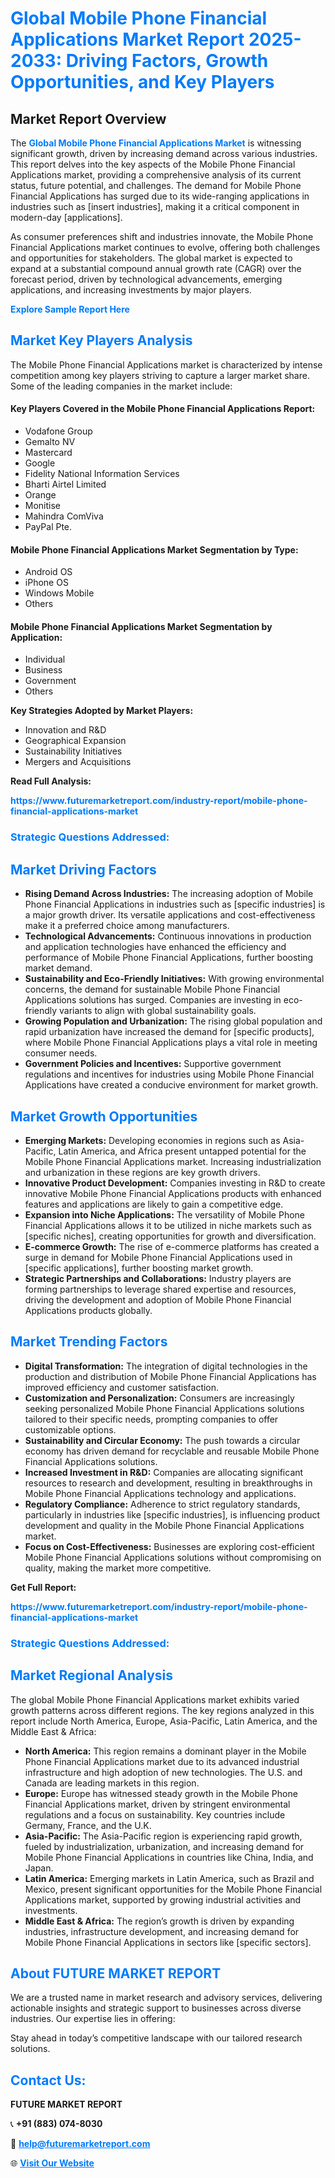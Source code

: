 <h1 style="color: #007BFF;">Global Mobile Phone Financial Applications Market Report 2025-2033: Driving Factors, Growth Opportunities, and Key Players</h1>

<section id="overview">
<h2>Market Report Overview</h2>
<p>The <a href="https://www.futuremarketreport.com/industry-report/mobile-phone-financial-applications-market" style="color: #007BFF; text-decoration: none;"><strong>Global Mobile Phone Financial Applications Market</strong></a> is witnessing significant growth, driven by increasing demand across various industries. This report delves into the key aspects of the Mobile Phone Financial Applications market, providing a comprehensive analysis of its current status, future potential, and challenges. The demand for Mobile Phone Financial Applications has surged due to its wide-ranging applications in industries such as [insert industries], making it a critical component in modern-day [applications].</p>
<p>As consumer preferences shift and industries innovate, the Mobile Phone Financial Applications market continues to evolve, offering both challenges and opportunities for stakeholders. The global market is expected to expand at a substantial compound annual growth rate (CAGR) over the forecast period, driven by technological advancements, emerging applications, and increasing investments by major players.</p>
</section>

<section id="overview">
<p><a href="https://www.futuremarketreport.com/request-sample/reportId=60658" style="color: #007BFF; text-decoration: none;"><strong>Explore Sample Report Here</strong></a></p>
</section>

<section id="key-players">
<h2 style="color: #007BFF;">Market Key Players Analysis</h2>
<p>The Mobile Phone Financial Applications market is characterized by intense competition among key players striving to capture a larger market share. Some of the leading companies in the market include:</p>
<h4>Key Players Covered in the Mobile Phone Financial Applications Report:</h4>
<ul><li>Vodafone Group</li><li>Gemalto NV</li><li>Mastercard</li><li>Google</li><li>Fidelity National Information Services</li><li>Bharti Airtel Limited</li><li>Orange</li><li>Monitise</li><li>Mahindra ComViva</li><li>PayPal Pte.</li></ul>
<h4>Mobile Phone Financial Applications Market Segmentation by Type:</h4>
<ul><li>Android OS</li><li>iPhone OS</li><li>Windows Mobile</li><li>Others</li></ul>

<h4>Mobile Phone Financial Applications Market Segmentation by Application:</h4>
<ul><li>Individual</li><li>Business</li><li>Government</li><li>Others</li></ul>
<p><strong>Key Strategies Adopted by Market Players:</strong></p>
<ul>
<li>Innovation and R&D</li>
<li>Geographical Expansion</li>
<li>Sustainability Initiatives</li>
<li>Mergers and Acquisitions</li>
</ul>
</section>

<section>
<p><strong>Read Full Analysis: </strong></p><a href="https://www.futuremarketreport.com/industry-report/mobile-phone-financial-applications-market" style="color: #007BFF; text-decoration: none;"><strong>https://www.futuremarketreport.com/industry-report/mobile-phone-financial-applications-market</strong></a>
<h3 style="color: #007BFF;">Strategic Questions Addressed:</h3>
</section>

<section id="driving-factors">
<h2 style="color: #007BFF;">Market Driving Factors</h2>
<ul>
<li><strong>Rising Demand Across Industries:</strong> The increasing adoption of Mobile Phone Financial Applications in industries such as [specific industries] is a major growth driver. Its versatile applications and cost-effectiveness make it a preferred choice among manufacturers.</li>
<li><strong>Technological Advancements:</strong> Continuous innovations in production and application technologies have enhanced the efficiency and performance of Mobile Phone Financial Applications, further boosting market demand.</li>
<li><strong>Sustainability and Eco-Friendly Initiatives:</strong> With growing environmental concerns, the demand for sustainable Mobile Phone Financial Applications solutions has surged. Companies are investing in eco-friendly variants to align with global sustainability goals.</li>
<li><strong>Growing Population and Urbanization:</strong> The rising global population and rapid urbanization have increased the demand for [specific products], where Mobile Phone Financial Applications plays a vital role in meeting consumer needs.</li>
<li><strong>Government Policies and Incentives:</strong> Supportive government regulations and incentives for industries using Mobile Phone Financial Applications have created a conducive environment for market growth.</li>
</ul>
</section>

<section id="growth-opportunities">
<h2 style="color: #007BFF;">Market Growth Opportunities</h2>
<ul>
<li><strong>Emerging Markets:</strong> Developing economies in regions such as Asia-Pacific, Latin America, and Africa present untapped potential for the Mobile Phone Financial Applications market. Increasing industrialization and urbanization in these regions are key growth drivers.</li>
<li><strong>Innovative Product Development:</strong> Companies investing in R&D to create innovative Mobile Phone Financial Applications products with enhanced features and applications are likely to gain a competitive edge.</li>
<li><strong>Expansion into Niche Applications:</strong> The versatility of Mobile Phone Financial Applications allows it to be utilized in niche markets such as [specific niches], creating opportunities for growth and diversification.</li>
<li><strong>E-commerce Growth:</strong> The rise of e-commerce platforms has created a surge in demand for Mobile Phone Financial Applications used in [specific applications], further boosting market growth.</li>
<li><strong>Strategic Partnerships and Collaborations:</strong> Industry players are forming partnerships to leverage shared expertise and resources, driving the development and adoption of Mobile Phone Financial Applications products globally.</li>
</ul>
</section>

<section id="trending-factors">
<h2 style="color: #007BFF;">Market Trending Factors</h2>
<ul>
<li><strong>Digital Transformation:</strong> The integration of digital technologies in the production and distribution of Mobile Phone Financial Applications has improved efficiency and customer satisfaction.</li>
<li><strong>Customization and Personalization:</strong> Consumers are increasingly seeking personalized Mobile Phone Financial Applications solutions tailored to their specific needs, prompting companies to offer customizable options.</li>
<li><strong>Sustainability and Circular Economy:</strong> The push towards a circular economy has driven demand for recyclable and reusable Mobile Phone Financial Applications solutions.</li>
<li><strong>Increased Investment in R&D:</strong> Companies are allocating significant resources to research and development, resulting in breakthroughs in Mobile Phone Financial Applications technology and applications.</li>
<li><strong>Regulatory Compliance:</strong> Adherence to strict regulatory standards, particularly in industries like [specific industries], is influencing product development and quality in the Mobile Phone Financial Applications market.</li>
<li><strong>Focus on Cost-Effectiveness:</strong> Businesses are exploring cost-efficient Mobile Phone Financial Applications solutions without compromising on quality, making the market more competitive.</li>
</ul>
</section>

<section>
<p><strong>Get Full Report: </strong></p><a href="https://www.futuremarketreport.com/industry-report/mobile-phone-financial-applications-market" style="color: #007BFF; text-decoration: none;"><strong>https://www.futuremarketreport.com/industry-report/mobile-phone-financial-applications-market</strong></a>
<h3 style="color: #007BFF;">Strategic Questions Addressed:</h3>
</section>


<section id="regional-analysis">
<h2 style="color: #007BFF;">Market Regional Analysis</h2>
<p>The global Mobile Phone Financial Applications market exhibits varied growth patterns across different regions. The key regions analyzed in this report include North America, Europe, Asia-Pacific, Latin America, and the Middle East & Africa:</p>
<ul>
<li><strong>North America:</strong> This region remains a dominant player in the Mobile Phone Financial Applications market due to its advanced industrial infrastructure and high adoption of new technologies. The U.S. and Canada are leading markets in this region.</li>
<li><strong>Europe:</strong> Europe has witnessed steady growth in the Mobile Phone Financial Applications market, driven by stringent environmental regulations and a focus on sustainability. Key countries include Germany, France, and the U.K.</li>
<li><strong>Asia-Pacific:</strong> The Asia-Pacific region is experiencing rapid growth, fueled by industrialization, urbanization, and increasing demand for Mobile Phone Financial Applications in countries like China, India, and Japan.</li>
<li><strong>Latin America:</strong> Emerging markets in Latin America, such as Brazil and Mexico, present significant opportunities for the Mobile Phone Financial Applications market, supported by growing industrial activities and investments.</li>
<li><strong>Middle East & Africa:</strong> The region’s growth is driven by expanding industries, infrastructure development, and increasing demand for Mobile Phone Financial Applications in sectors like [specific sectors].</li>
</ul>
</section>

<footer>
<h2 style="color: #007BFF;">About FUTURE MARKET REPORT</h2>
<p>We are a trusted name in market research and advisory services, delivering actionable insights and strategic support to businesses across diverse industries. Our expertise lies in offering:</p>

<p>Stay ahead in today’s competitive landscape with our tailored research solutions.</p>

<h2 style="color: #007BFF;">Contact Us:</h2>
<p><strong>FUTURE MARKET REPORT</strong></p>
<p>📞 <strong>+91 (883) 074-8030</strong></p>
<p>📧 <strong><a href="mailto:help@futuremarketreport.com" style="color: #007BFF;">help@futuremarketreport.com</a></strong></p>
<p>🌐 <strong><a href="https://www.futuremarketreport.com/" style="color: #007BFF;">Visit Our Website</a></strong></p>
</footer>